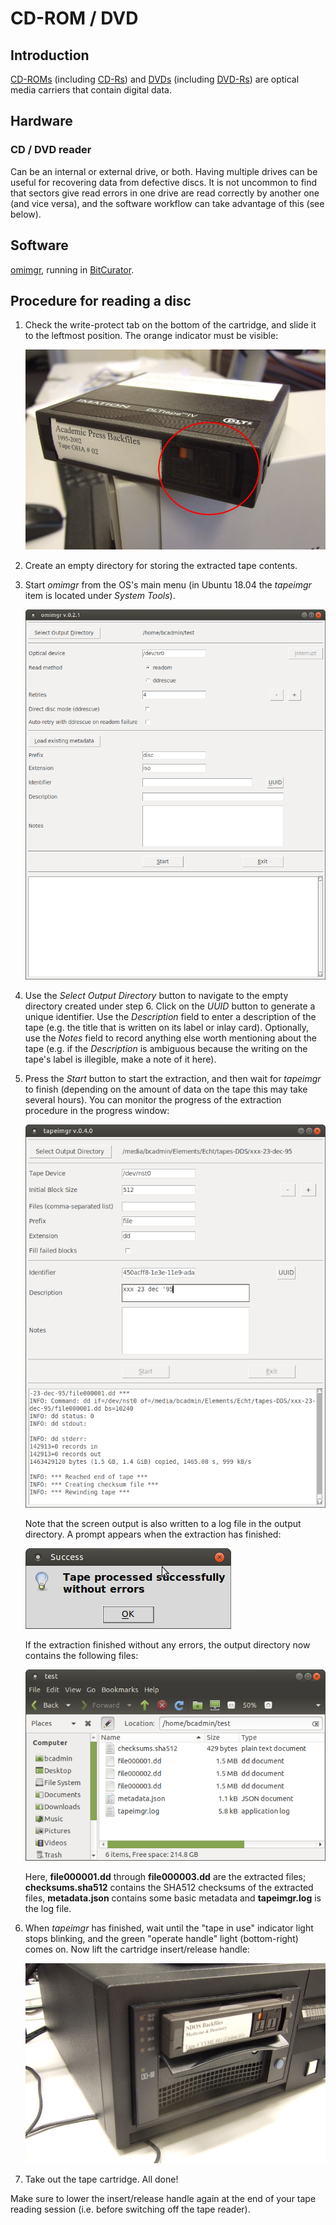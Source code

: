 # CD-ROM / DVD

## Introduction

[CD-ROMs](https://www.wikidata.org/wiki/Q7982) (including [CD-Rs](https://www.wikidata.org/wiki/Q420778)) and [DVDs](https://www.wikidata.org/wiki/Q5294) (including [DVD-Rs](https://www.wikidata.org/wiki/Q1071697)) are optical media carriers that contain digital data.

## Hardware

### CD / DVD reader

Can be an internal or external drive, or both. Having multiple drives can be useful for recovering data from defective discs. It is not uncommon to find that sectors give read errors in one drive are read correctly by another one (and vice versa), and the software workflow can take advantage of this (see below).

## Software

[omimgr](https://github.com/KBNLresearch/omimgr), running in [BitCurator](https://bitcurator.net/).

## Procedure for reading a disc

1. Check the write-protect tab on the bottom of the cartridge, and slide it to the leftmost position. The orange indicator must be visible:

    ![](./img/dlt-protect.jpg)


6. Create an empty directory for storing the extracted tape contents.

7. Start *omimgr* from the OS's main menu (in Ubuntu 18.04 the *tapeimgr* item is located under *System Tools*).

    ![](./img/omimgr-1.png)

8. Use the *Select Output Directory* button to navigate to the empty directory created under step 6. Click on the *UUID* button to generate a unique identifier. Use the *Description* field to enter a description of the tape (e.g. the title that is written on its label or inlay card). Optionally, use the *Notes* field to record anything else worth mentioning about the tape (e.g. if the *Description* is ambiguous because the writing on the tape's label is illegible, make a note of it here).

9. Press the *Start* button to start the extraction, and then wait for *tapeimgr* to finish (depending on the amount of data on the tape this may take several hours). You can monitor the progress of the extraction procedure in the progress window:

    ![](./img/tapeimgr-2.png)

    Note that the screen output is also written to a log file in the output directory. A prompt appears when the extraction has finished:

    ![](./img/tapeimgr-success.png)

    If the extraction finished without any errors, the output directory now contains the following files:

    ![](./img/tapeimgr-files.png)

    Here, **file000001.dd** through **file000003.dd** are the extracted files; **checksums.sha512** contains the SHA512 checksums of the extracted files, **metadata.json** contains some basic metadata and **tapeimgr.log** is the log file.

10. When *tapeimgr* has finished, wait until the "tape in use" indicator light stops blinking, and the green "operate handle" light (bottom-right) comes on. Now lift the cartridge insert/release handle:

    ![](./img/dlt-unloaded.jpg)

11. Take out the tape cartridge. All done!

Make sure to lower the insert/release handle again at the end of your tape reading session (i.e. before switching off the tape reader). 
